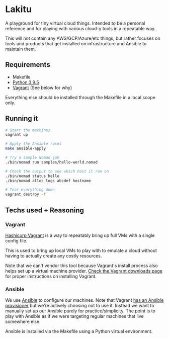 # Lakitu

A playground for tiny virtual cloud things.  Intended to be a personal reference
and for playing with various cloud-y tools in a repeatable way.

This will not contain any AWS/GCP/Azure/etc things, but rather focuses on tools
and products that get installed on infrastructure and Ansible to maintain them.

## Requirements

* Makefile
* [Python 3.9.5](https://github.com/pyenv/pyenv)
* [Vagrant](https://www.vagrantup.com/downloads) (See below for why)

Everything else should be installed through the Makefile in a local scope only.

## Running it

```bash
# Start the machines
vagrant up

# Apply the Ansible roles
make ansible-apply

# Try a sample Nomad job
./bin/nomad run samples/hello-world.nomad

# Check the output to see which host it ran on
./bin/nomad status hello
./bin/nomad alloc logs abcdef hostname

# Tear everything down
vagrant destroy -f
```

## Techs used + Reasoning

### Vagrant

[Hashicorp Vagrant](https://vagrantup.com) is a way to repeatably bring up full
VMs with a single config file.

This is used to bring up local VMs to play with to emulate a cloud without having
to actually create any costly resources.

Note that we can't vendor this tool because Vagrant's install process also helps
set up a virtual machine provider.  [Check the Vagrant downloads page](https://www.vagrantup.com/downloads)
for proper instructions on installing Vagrant.

### Ansible

We use [Ansible](https://ansible.com) to configure our machines.  Note that Vagrant
[has an Ansible provisioner](https://www.vagrantup.com/docs/provisioning/ansible)
but we're actively choosing not to use it.  Instead we want to manually set up
our Ansible purely for practice/simplicity.  The point is to play with Ansible
as if we were targeting regular machines that live somewhere else.

Ansible is installed via the Makefile using a Python virtual environment.

